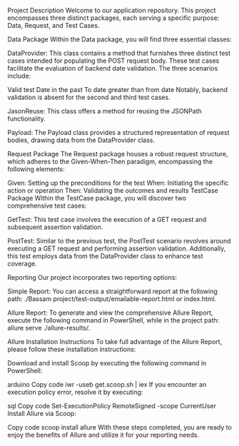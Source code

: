 Project Description
Welcome to our application repository. This project encompasses three distinct packages, each serving a specific purpose: Data, Request, and Test Cases.

Data Package
Within the Data package, you will find three essential classes:

DataProvider: This class contains a method that furnishes three distinct test cases intended for populating the POST request body. These test cases facilitate the evaluation of backend date validation. The three scenarios include:

Valid test
Date in the past
To date greater than from date
Notably, backend validation is absent for the second and third test cases.

JasonReuse: This class offers a method for reusing the JSONPath functionality.

Payload: The Payload class provides a structured representation of request bodies, drawing data from the DataProvider class.

Request Package
The Request package houses a robust request structure, which adheres to the Given-When-Then paradigm, encompassing the following elements:

Given: Setting up the preconditions for the test
When: Initiating the specific action or operation
Then: Validating the outcomes and results
TestCase Package
Within the TestCase package, you will discover two comprehensive test cases:

GetTest: This test case involves the execution of a GET request and subsequent assertion validation.

PostTest: Similar to the previous test, the PostTest scenario revolves around executing a GET request and performing assertion validation. Additionally, this test employs data from the DataProvider class to enhance test coverage.

Reporting
Our project incorporates two reporting options:

Simple Report: You can access a straightforward report at the following path: ./Bassam project/test-output/emailable-report.html or index.html.

Allure Report: To generate and view the comprehensive Allure Report, execute the following command in PowerShell, while in the project path: allure serve ./allure-results/.

Allure Installation Instructions
To take full advantage of the Allure Report, please follow these installation instructions:

Download and install Scoop by executing the following command in PowerShell:

arduino
Copy code
iwr -useb get.scoop.sh | iex
If you encounter an execution policy error, resolve it by executing:

sql
Copy code
Set-ExecutionPolicy RemoteSigned -scope CurrentUser
Install Allure via Scoop:

Copy code
scoop install allure
With these steps completed, you are ready to enjoy the benefits of Allure and utilize it for your reporting needs.